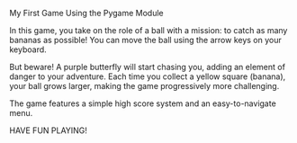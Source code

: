 My First Game Using the Pygame Module

In this game, you take on the role of a ball with a mission: to catch as many bananas as possible! You can move the ball using the arrow keys on your keyboard.

But beware! A purple butterfly will start chasing you, adding an element of danger to your adventure. Each time you collect a yellow square (banana), your ball grows larger, making the game progressively more challenging.

The game features a simple high score system and an easy-to-navigate menu.

HAVE FUN PLAYING!
